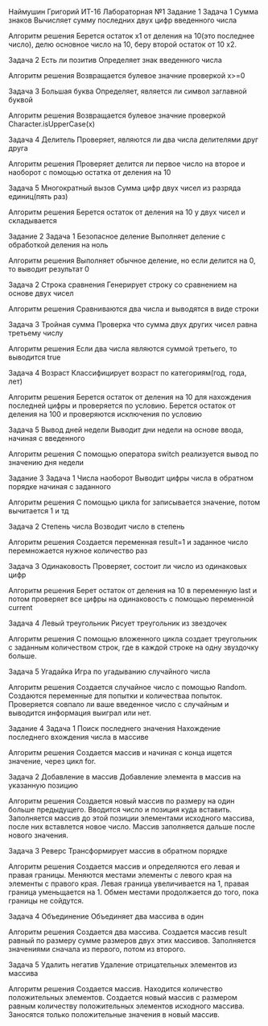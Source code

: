 Наймушин Григорий ИТ-16 
Лабораторная №1
Задание 1
Задача 1
Сумма знаков
Вычисляет сумму последних двух цифр введенного числа

Алгоритм решения
Берется остаток x1 от деления на 10(это последнее число), делю основное число на 10, беру второй остаток от 10 x2.

Задача 2
Есть ли позитив
Определяет знак введенного числа

Алгоритм решения
Возвращается булевое значние проверкой x>=0

Задача 3
Большая буква
Определяет, является ли символ заглавной буквой

Алгоритм решения
Возвращается булевое значние проверкой Character.isUpperCase(x)

Задача 4
Делитель
Проверяет, являются ли два числа делителями друг друга

Алгоритм решения
Проверяет делится ли первое число на второе и наоборот с помощью остатка от деления на 10

Задача 5
Многократный вызов
Сумма цифр двух чисел из разряда единиц(пять раз)

Алгоритм решения
Берется остаток от деления на 10 у двух чисел и складывается

Задание 2
Задача 1
Безопасное деление
Выполняет деление с обработкой деления на ноль

Алгоритм решения
Выполняет обычное деление, но если делится на 0, то выводит результат 0

Задача 2
Строка сравнения
Генерирует строку со сравнением на основе двух чисел

Алгоритм решения
Сравниваются два числа и выводятся в виде строки

Задача 3
Тройная сумма
Проверка что сумма двух других чисел равна третьему числу

Алгоритм решения
Если два числа являются суммой третьего, то выводится true

Задача 4
Возраст
Классифицирует возраст по категориям(год, года, лет)

Алгоритм решения
Берется остаток от деления на 10 для нахождения последней цифры и проверяется по условию. Берется остаток от деления на 100 и проверяются исключения по условию

Задача 5
Вывод дней недели
Выводит дни недели на основе ввода, начиная с введенного

Алгоритм решения
С помощью оператора switch реализуется вывод по значению дня недели

Задание 3
Задача 1
Числа наоборот
Выводит цифры числа в обратном порядке начиная с заданного

Алгоритм решения
С помощью цикла for записывается значение, потом вычитается 1 и тд

Задача 2
Степень числа
Возводит число в степень

Алгоритм решения
Создается переменная result=1 и заданное число перемножается нужное количество раз

Задача 3
Одинаковость
Проверяет, состоит ли число из одинаковых цифр

Алгоритм решения
Берет остаток от деления на 10 в переменную last и потом проверяет все цифры на одинаковость c помощью переменной current

Задача 4
Левый треугольник
Рисует треугольник из звездочек

Алгоритм решения
С помощью вложенного цикла создает треугольник с заданным количеством строк, где в каждой строке на одну звуздочку больше.

Задача 5
Угадайка
Игра по угадыванию случайного числа

Алгоритм решения
Создается случайное число с помощью Random. Создаются переменные для попытки и количестваа попыток. Проверяется совпало ли ваше введенное число с случайным и выводится информация выиграл или нет.

Задание 4
Задача 1
Поиск последнего значения
Нахождение последнего вхождения числа в массиве

Алгоритм решения
Создается массив и начиная с конца ищется значение, через цикл for.

Задача 2
Добавление в массив
Добавление элемента в массив на указанную позицию

Алгоритм решения
Создается новый массив по размеру на один больше предыдущего. Вводится число и позиция куда вставить. Заполняется массив до этой позиции элементами исходного массива, после них вставлется новое число. Массив заполняется дальше после нового значения.

Задача 3
Реверс
Трансформирует массив в обратном порядке

Алгоритм решения
Создается массив и определяются его левая и правая границы. Меняются местами элементы с левого края на элементы с правого края. Левая граница увеличивается на 1, правая граница уменьщается на 1. Обмен местами продолжается до того, пока границы не сойдутся.

Задача 4
Объединение
Объединяет два массива в один

Алгоритм решения
Создается два массива. Создается массив result равный по размеру сумме размеров двух этих массивов. Заполняется значениями сначала из первого, потом из второго.

Задача 5
Удалить негатив
Удаление отрицательных элементов из массива

Алгоритм решения
Создается массив. Находится количество положительных элементов. Создается новый массив с размером равным количеству положительных элементов исходного массива. Заносятся только положительные значения в новый массив.
